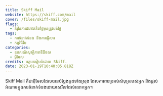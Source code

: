 ```yaml
---
title: Skiff Mail
website: https://skiff.com/mail
cover: /files/skiff-mail.jpg
flags:
  - គំរូនៃការជាវឥតគិតថ្លៃមុនត្រូវបង់ថ្លៃ
tags:
  - ការទំនាក់ទំនង និងការផ្ញើសារ
  - កម្មវិធីវិប
categories:
  - ឧបករណ៍សុវត្ថិភាពឌីជីថល
  - អ៊ីមែល
credits: អត្ថបទរៀបចំដោយ Skiff.
date: 2023-01-19T10:40:05.818Z
---
```

Skiff Mail គឺជាអ៊ីមែលដែលបានបំប្លែង​កូដ​ទាំង​ស្រុង ដែលការពារប្រអប់សំបុត្ររបស់អ្នក និងផ្តល់អំណាចក្នុងការទំនាក់ទំនងដោយសេរីទៅដល់លោកអ្នក។